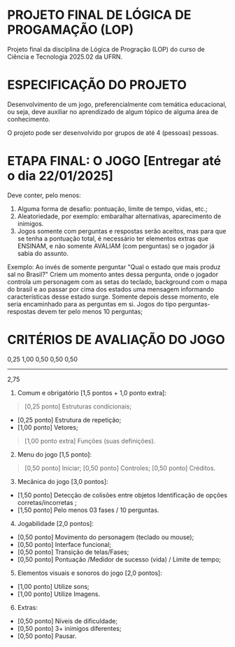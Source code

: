 # PROJETO FINAL DE LÓGICA DE PROGAMAÇÃO (LOP)

Projeto final da disciplina de Lógica de Progração (LOP) do curso de Ciência e Tecnologia 2025.02 da UFRN.

# ESPECIFICAÇÃO DO PROJETO

Desenvolvimento de um jogo, preferencialmente com temática 
educacional, ou seja, deve auxiliar no aprendizado de algum tópico de alguma 
área de conhecimento.  

O projeto pode ser desenvolvido por grupos de até 4 (pessoas) 
pessoas.  

# ETAPA FINAL: O JOGO [Entregar até o dia 22/01/2025] 

Deve conter, pelo menos: 

1. Alguma forma de desafio: pontuação, limite de tempo, vidas, etc.; 
2. Aleatoriedade, por exemplo: embaralhar alternativas, aparecimento de inimigos. 
3. Jogos somente com perguntas e respostas serão aceitos, mas para que se tenha a pontuação total, é necessário ter elementos extras que ENSINAM, e não somente AVALIAM (com perguntas) se o jogador já sabia do assunto.

Exemplo: Ao invés de somente perguntar "Qual o estado que mais produz sal no Brasil?" Criem um momento antes dessa pergunta, onde o jogador controla um personagem com as setas do teclado, background com o mapa do brasil e ao passar por cima dos estados uma mensagem informando características desse estado surge. Somente depois desse momento, ele seria encaminhado para as perguntas em si. Jogos do tipo perguntas-respostas devem ter pelo menos 10 perguntas;

# CRITÉRIOS DE AVALIAÇÃO DO JOGO 

0,25
1,00
0,50
0,50
0,50
- - - 
2,75

1. Comum e obrigatório [1,5 pontos + 1,0 ponto extra]: 
> [0,25 ponto] Estruturas condicionais;
- [0,25 ponto] Estrutura de repetição;
- [1,00 ponto] Vetores; 
> [1,00 ponto extra] Funções (suas definições). 

2. Menu do jogo [1,5 ponto]: 
> [0,50 ponto] Iniciar; 
> [0,50 ponto] Controles; 
> [0,50 ponto] Créditos. 

3. Mecânica do jogo [3,0 pontos]: 
- [1,50 ponto] Detecção de colisões entre objetos Identificação de opções corretas/incorretas ;
- [1,50 ponto] Pelo menos 03 fases / 10 perguntas. 

4. Jogabilidade [2,0 pontos]: 
- [0,50 ponto] Movimento do personagem (teclado ou mouse);
- [0,50 ponto] Interface funcional; 
- [0,50 ponto] Transição de telas/Fases;
- [0,50 ponto] Pontuação /Medidor de sucesso (vida) / Limite de tempo;

5. Elementos visuais e sonoros do jogo [2,0 pontos]: 
- [1,00 ponto] Utilize sons;
- [1,00 ponto] Utilize Imagens.

6. Extras: 
- [0,50 ponto] Níveis de dificuldade;
- [0,50 ponto] 3+ inimigos diferentes;
- [0,50 ponto] Pausar.